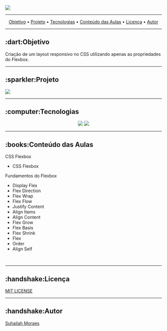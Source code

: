 
<a href="https://www.origamid.com/curso/web-design-completo/">
  <img src="https://scontent.fldb11-1.fna.fbcdn.net/v/t31.18172-8/18278155_1335288956537288_7397950741661673792_o.png?_nc_cat=110&ccb=1-3&_nc_sid=e3f864&_nc_ohc=h6l-jk1R2I8AX9QvyYK&_nc_ht=scontent.fldb11-1.fna&oh=c7727ff0b816aba19fc3ab5caaf31a04&oe=60C8DDFC">
 </a>
 <hr>
 

<p align="center">
 <a href="#objetivo">Objetivo</a> •
 <a href="#projeto">Projeto</a> • 
 <a href="#tecnologias">Tecnologias</a> •
 <a href="#conteudo-das-Aulas">Conteúdo das Aulas</a> •
 <a href="#licenc-a">Licença</a> • 
 <a href="#autor">Autor</a>
</p>
<hr>

<h2 id="objetivo">:dart:Objetivo</h2>
  <p>
    Criação de um layout responsivo no CSS utilizando apenas as propriedades do Flexbox.
 </p>
 <hr>
 
  
 
<h2 id="projeto">:sparkler:Projeto</h2>

<img src="https://ik.imagekit.io/fp3xx2hhnq/flexblog_p92dRATje.png">



<hr>
<h2 id="tecnologias">:computer:Tecnologias</h2>

<div align="center" >
	<img  src="https://icongr.am/devicon/html5-original.svg?size=50&color=currentColor">
	<img src="https://icongr.am/devicon/css3-original.svg?size=50&color=currentColor">

	
</div>

<hr>
<h2 id="conteudo-das-Aulas">:books:Conteúdo das Aulas</h2>

<p> CSS Flexbox</>
<ul>
	<li>  CSS Flexbox</li>
	
</ul>



<p>Fundamentos do Flexbox
</>
<ul>
	<li>Display Flex </li>
  <li>Flex Direction</li>
  <li>Flex Wrap</li>
  <li>Flex Flow</li>
  <li>Justify Content</li>
  <li>Align Items</li>
  <li>Align Content</li>
  <li>Flex Grow</li>
  <li>Flex Basis</li>
  <li>Flex Shrink</li>
  <li>Flex</li>
  <li>Order</li>
  <li>Align Self</li>	
</ul>

<br />

<hr>

<h2 id="licenc-a">:handshake:Licença</h2>
<a href="https://github.com/SuhMoraes/origamid-webDesignCompleto/blob/main/LICENSE">MIT LICENSE</a>

<hr>
<h2 id="autor">:handshake:Autor</h2>
<a href="https://linktr.ee/SuhailahMoraes">Suhailah Moraes</a>

  
